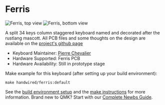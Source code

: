 # Ferris

![Ferris, top view](https://imgur.com/V4QuaGs.jpg)
![Ferris, bottom view](https://i.imgur.com/7DJYME8.jpg)

A split 34 keys column staggered keyboard named and decorated after the rustlang mascott. All PCB files and some thoughts on the design are available on the [project's github page](https://github.com/pierrechevalier83/ferris)

* Keyboard Maintainer: [Pierre Chevalier](https://github.com/pierrechevalier83)
* Hardware Supported: Ferris PCB
* Hardware Availability: Still in prototype stage

Make example for this keyboard (after setting up your build environment):

    make handwired/ferris:default

See the [build environment setup](https://docs.qmk.fm/#/getting_started_build_tools) and the [make instructions](https://docs.qmk.fm/#/getting_started_make_guide) for more information. Brand new to QMK? Start with our [Complete Newbs Guide](https://docs.qmk.fm/#/newbs).

